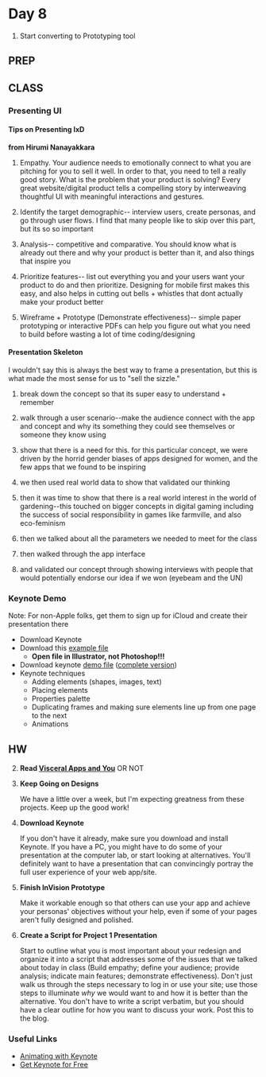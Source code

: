 Day 8
=======================================

1. Start converting to Prototyping tool




PREP
---------------------------------------




CLASS
---------------------------------------




### Presenting UI

#### Tips on Presenting IxD
**from Hirumi Nanayakkara**


1.	Empathy. Your audience needs to emotionally connect to what you are pitching for you to sell it well. In order to that, you need to tell a really good story. What is the problem that your product is solving? Every great website/digital product tells a compelling story by interweaving thoughtful UI with meaningful interactions and gestures.  

2.	Identify the target demographic-- interview users, create personas, and go through user flows. I find that many people like to skip over this part, but its so so important

3.	Analysis-- competitive and comparative. You should know what is already out there and why your product is better than it, and also things that inspire you

4.	Prioritize features-- list out everything you and your users want your product to do and then prioritize. Designing for mobile first makes this easy, and also helps in cutting out bells + whistles that dont actually make your product better

5.	Wireframe + Prototype (Demonstrate effectiveness)-- simple paper prototyping or interactive PDFs can help you figure out what you need to build before wasting a lot of time coding/designing



#### Presentation Skeleton

I wouldn't say this is always the best way to frame a presentation, but this is what made the most sense for us to "sell the sizzle."

1. break down the concept so that its super easy to understand + remember

2. walk through a user scenario--make the audience connect with the app and concept and why its something they could see themselves or someone they know using

3. show that there is a need for this. for this particular concept, we were driven by the horrid gender biases of apps designed for women, and the few apps that we found to be inspiring

4. we then used real world data to show that validated our thinking

5. then it was time to show that there is a real world interest in the world of gardening--this touched on bigger concepts in digital gaming including the success of social responsibility in games like farmville, and also eco-feminism

6. then we talked about all the parameters we needed to meet for the class

7. then walked through the app interface

8. and validated our concept through showing interviews with people that would potentially endorse our idea if we won (eyebeam and the UN)



### Keynote Demo

Note: For non-Apple folks, get them to sign up for iCloud and create their presentation there

- Download Keynote
- Download this [example file](http://teaching.thomhines.com/resources/PS%20Comps%20Example.psd)
	- **Open file in Illustrator, not Photoshop!!!**
- Download keynote [demo file](http://teaching.thomhines.com/resources/keynote%20animations%20demo.zip) ([complete version](http://teaching.thomhines.com/resources/keynote%20animations%20demo%20-%20complete.zip))
- Keynote techniques
	- Adding elements (shapes, images, text)
	- Placing elements
	- Properties palette
	- Duplicating frames and making sure elements line up from one page to the next
	- Animations




HW
---------------------------------------


2. **Read [Visceral Apps and You](http://mysterioustrousers.com/news/2013/3/25/visceral-apps-and-you)** OR NOT


3. **Keep Going on Designs**

	We have a little over a week, but I'm expecting greatness from these projects. Keep up the good work!


1. **Download Keynote**

	If you don't have it already, make sure you download and install Keynote. If you have a PC, you might have to do some of your presentation at the computer lab, or start looking at alternatives. You'll definitely want to have a presentation that can convincingly portray the full user experience of your web app/site.


2. **Finish InVision Prototype**

	Make it workable enough so that others can use your app and achieve your personas' objectives without your help, even if some of your pages aren't fully designed and polished.


4. **Create a Script for Project 1 Presentation**

	Start to outline what you is most important about your redesign and organize it into a script that addresses some of the issues that we talked about today in class (Build empathy; define your audience; provide analysis; indicate main features; demonstrate effectiveness). Don't just walk us through the steps necessary to log in or use your site; use those steps to illuminate *why* we would want to and how it is better than the alternative. You don't have to write a script verbatim, but you should have a clear outline for how you want to discuss your work. Post this to the blog.

### Useful Links
- [Animating with Keynote](https://robots.thoughtbot.com/animating-with-keynote)
- [Get Keynote for Free](http://lifehacker.com/get-iwork-for-free-on-any-os-x-mavericks-machine-1469700860)